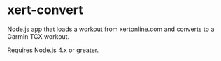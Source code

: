 # xert-convert
Node.js app that loads a workout from xertonline.com and converts to a Garmin TCX workout.

Requires Node.js 4.x or greater.

